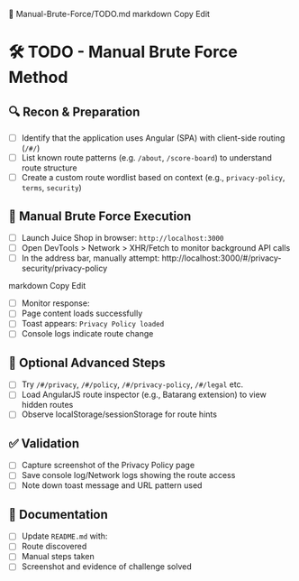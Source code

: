 📁 Manual-Brute-Force/TODO.md
markdown
Copy
Edit
# 🛠️ TODO - Manual Brute Force Method

## 🔍 Recon & Preparation
- [ ] Identify that the application uses Angular (SPA) with client-side routing (`/#/`)
- [ ] List known route patterns (e.g. `/about`, `/score-board`) to understand route structure
- [ ] Create a custom route wordlist based on context (e.g., `privacy-policy`, `terms`, `security`)

## 🔧 Manual Brute Force Execution
- [ ] Launch Juice Shop in browser: `http://localhost:3000`
- [ ] Open DevTools > Network > XHR/Fetch to monitor background API calls
- [ ] In the address bar, manually attempt:
http://localhost:3000/#/privacy-security/privacy-policy

markdown
Copy
Edit
- [ ] Monitor response:
- [ ] Page content loads successfully
- [ ] Toast appears: `Privacy Policy loaded`
- [ ] Console logs indicate route change

## 🧠 Optional Advanced Steps
- [ ] Try `/#/privacy`, `/#/policy`, `/#/privacy-policy`, `/#/legal` etc.
- [ ] Load AngularJS route inspector (e.g., Batarang extension) to view hidden routes
- [ ] Observe localStorage/sessionStorage for route hints

## ✅ Validation
- [ ] Capture screenshot of the Privacy Policy page
- [ ] Save console log/Network logs showing the route access
- [ ] Note down toast message and URL pattern used

## 🧾 Documentation
- [ ] Update `README.md` with:
- [ ] Route discovered
- [ ] Manual steps taken
- [ ] Screenshot and evidence of challenge solved
